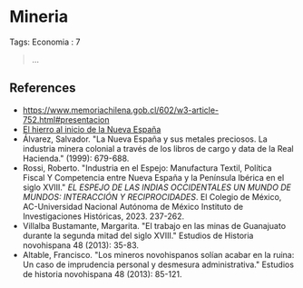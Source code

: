 # Mineria

Tags: Economia
: 7

> …
> 

## References

- https://www.memoriachilena.gob.cl/602/w3-article-752.html#presentacion
- [El hierro al inicio de la Nueva España](https://revistas.inah.gob.mx/index.php/boletinmonumentos/article/view/10972)
- Álvarez, Salvador. "La Nueva España y sus metales preciosos. La industria minera colonial a través de los libros de cargo y data de la Real Hacienda." (1999): 679-688.
- Rossi, Roberto. "Industria en el Espejo: Manufactura Textil, Política 
Fiscal Y Competencia entre Nueva España y la Península Ibérica en el 
siglo XVIII." *EL ESPEJO DE LAS INDIAS OCCIDENTALES UN MUNDO DE MUNDOS: INTERACCIÓN Y RECIPROCIDADES*. El Colegio de México, AC-Universidad Nacional Autónoma de México Instituto de Investigaciones Históricas, 2023. 237-262.
- Villalba Bustamante, Margarita. "El trabajo en las minas de Guanajuato durante la segunda mitad del siglo XVIII." Estudios de Historia novohispana 48 (2013): 35-83.
- Altable, Francisco. "Los mineros novohispanos solían acabar en la ruina: Un caso de imprudencia personal y desmesura administrativa." Estudios de historia novohispana 48 (2013): 85-121.
